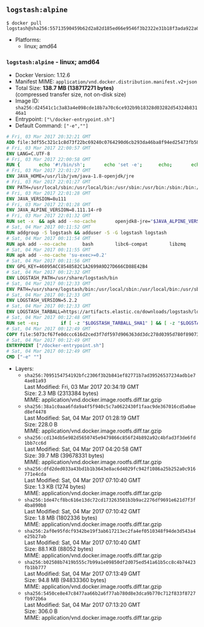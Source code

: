 ## `logstash:alpine`

```console
$ docker pull logstash@sha256:55713590459b62d2a82d185ed66e9546f3b2322e31b18f3ada922a07b9421efb
```

-	Platforms:
	-	linux; amd64

### `logstash:alpine` - linux; amd64

-	Docker Version: 1.12.6
-	Manifest MIME: `application/vnd.docker.distribution.manifest.v2+json`
-	Total Size: **138.7 MB (138717271 bytes)**  
	(compressed transfer size, not on-disk size)
-	Image ID: `sha256:d24541c1c3a83a4e098cde18b7a70c6ce932b9b18328d03282d54324b83146a1`
-	Entrypoint: `["\/docker-entrypoint.sh"]`
-	Default Command: `["-e",""]`

```dockerfile
# Fri, 03 Mar 2017 20:32:21 GMT
ADD file:3df55c321c1c8d73f22bc69240c0764290d6cb293da46ba8f94ed25473fb5853 in / 
# Fri, 03 Mar 2017 22:00:57 GMT
ENV LANG=C.UTF-8
# Fri, 03 Mar 2017 22:00:58 GMT
RUN { 		echo '#!/bin/sh'; 		echo 'set -e'; 		echo; 		echo 'dirname "$(dirname "$(readlink -f "$(which javac || which java)")")"'; 	} > /usr/local/bin/docker-java-home 	&& chmod +x /usr/local/bin/docker-java-home
# Fri, 03 Mar 2017 22:01:27 GMT
ENV JAVA_HOME=/usr/lib/jvm/java-1.8-openjdk/jre
# Fri, 03 Mar 2017 22:01:27 GMT
ENV PATH=/usr/local/sbin:/usr/local/bin:/usr/sbin:/usr/bin:/sbin:/bin:/usr/lib/jvm/java-1.8-openjdk/jre/bin:/usr/lib/jvm/java-1.8-openjdk/bin
# Fri, 03 Mar 2017 22:01:28 GMT
ENV JAVA_VERSION=8u111
# Fri, 03 Mar 2017 22:01:28 GMT
ENV JAVA_ALPINE_VERSION=8.111.14-r0
# Fri, 03 Mar 2017 22:01:32 GMT
RUN set -x 	&& apk add --no-cache 		openjdk8-jre="$JAVA_ALPINE_VERSION" 	&& [ "$JAVA_HOME" = "$(docker-java-home)" ]
# Sat, 04 Mar 2017 00:11:52 GMT
RUN addgroup -S logstash && adduser -S -G logstash logstash
# Sat, 04 Mar 2017 00:11:54 GMT
RUN apk add --no-cache 		bash 		libc6-compat 		libzmq
# Sat, 04 Mar 2017 00:11:55 GMT
RUN apk add --no-cache 'su-exec>=0.2'
# Sat, 04 Mar 2017 00:11:56 GMT
ENV GPG_KEY=46095ACC8548582C1A2699A9D27D666CD88E42B4
# Sat, 04 Mar 2017 00:12:32 GMT
ENV LOGSTASH_PATH=/usr/share/logstash/bin
# Sat, 04 Mar 2017 00:12:33 GMT
ENV PATH=/usr/share/logstash/bin:/usr/local/sbin:/usr/local/bin:/usr/sbin:/usr/bin:/sbin:/bin:/usr/lib/jvm/java-1.8-openjdk/jre/bin:/usr/lib/jvm/java-1.8-openjdk/bin
# Sat, 04 Mar 2017 00:12:33 GMT
ENV LOGSTASH_VERSION=5.2.2
# Sat, 04 Mar 2017 00:12:33 GMT
ENV LOGSTASH_TARBALL=https://artifacts.elastic.co/downloads/logstash/logstash-5.2.2.tar.gz LOGSTASH_TARBALL_ASC=https://artifacts.elastic.co/downloads/logstash/logstash-5.2.2.tar.gz.asc LOGSTASH_TARBALL_SHA1=20528f9d97e50917b994b4c9f26d518ec7249b8d
# Sat, 04 Mar 2017 00:12:48 GMT
RUN set -ex; 		if [ -z "$LOGSTASH_TARBALL_SHA1" ] && [ -z "$LOGSTASH_TARBALL_ASC" ]; then 		echo >&2 'error: have neither a SHA1 _or_ a signature file -- cannot verify download!'; 		exit 1; 	fi; 		apk add --no-cache --virtual .fetch-deps 		ca-certificates 		gnupg 		openssl 		tar 	; 		wget -O logstash.tar.gz "$LOGSTASH_TARBALL"; 		if [ "$LOGSTASH_TARBALL_SHA1" ]; then 		echo "$LOGSTASH_TARBALL_SHA1 *logstash.tar.gz" | sha1sum -c -; 	fi; 		if [ "$LOGSTASH_TARBALL_ASC" ]; then 		wget -O logstash.tar.gz.asc "$LOGSTASH_TARBALL_ASC"; 		export GNUPGHOME="$(mktemp -d)"; 		gpg --keyserver ha.pool.sks-keyservers.net --recv-keys "$GPG_KEY"; 		gpg --batch --verify logstash.tar.gz.asc logstash.tar.gz; 		rm -r "$GNUPGHOME" logstash.tar.gz.asc; 	fi; 		dir="$(dirname "$LOGSTASH_PATH")"; 		mkdir -p "$dir"; 	tar -xf logstash.tar.gz --strip-components=1 -C "$dir"; 	rm logstash.tar.gz; 		apk del .fetch-deps; 		export LS_SETTINGS_DIR="$dir/config"; 	if [ -f "$LS_SETTINGS_DIR/log4j2.properties" ]; then 		cp "$LS_SETTINGS_DIR/log4j2.properties" "$LS_SETTINGS_DIR/log4j2.properties.dist"; 		truncate -s 0 "$LS_SETTINGS_DIR/log4j2.properties"; 	fi; 		for userDir in 		"$dir/config" 		"$dir/data" 	; do 		if [ -d "$userDir" ]; then 			chown -R logstash:logstash "$userDir"; 		fi; 	done; 		logstash --version
# Sat, 04 Mar 2017 00:12:49 GMT
COPY file:5073cf67fe0dccc616d2ced3f7df597d906363dd3dc278d0395d780f89073ce8 in / 
# Sat, 04 Mar 2017 00:12:49 GMT
ENTRYPOINT ["/docker-entrypoint.sh"]
# Sat, 04 Mar 2017 00:12:49 GMT
CMD ["-e" ""]
```

-	Layers:
	-	`sha256:7095154754192bfc2306f3b2b841ef82771b7ad39526537234adb1e74ae81a93`  
		Last Modified: Fri, 03 Mar 2017 20:34:19 GMT  
		Size: 2.3 MB (2313384 bytes)  
		MIME: application/vnd.docker.image.rootfs.diff.tar.gzip
	-	`sha256:38a1c0aaa6fda9a4f5f940c5c7a0622430f1faac9de367016cd5a0aed8ef4478`  
		Last Modified: Sat, 04 Mar 2017 01:28:19 GMT  
		Size: 228.0 B  
		MIME: application/vnd.docker.image.rootfs.diff.tar.gzip
	-	`sha256:cd134db5e982d5650745e9479866c856f24b892a92c4bfad3f3de6fd1bb7cc6d`  
		Last Modified: Sat, 04 Mar 2017 04:20:58 GMT  
		Size: 39.7 MB (39678331 bytes)  
		MIME: application/vnd.docker.image.rootfs.diff.tar.gzip
	-	`sha256:dfd2ded033a43bd1b1b3643e8ac6d4029fc942f1086a25b252a0c916771e4cda`  
		Last Modified: Sat, 04 Mar 2017 07:10:40 GMT  
		Size: 1.3 KB (1274 bytes)  
		MIME: application/vnd.docker.image.rootfs.diff.tar.gzip
	-	`sha256:1de47cf8bc616e13dc72cd173263501b3b9ac2276df9691e621d7f3f4ba890b8`  
		Last Modified: Sat, 04 Mar 2017 07:10:42 GMT  
		Size: 1.8 MB (1802336 bytes)  
		MIME: application/vnd.docker.image.rootfs.diff.tar.gzip
	-	`sha256:2af0e95fdcf9342be19f3ab617213ec2fa4ef0510348f94de3d543a4e25b27ab`  
		Last Modified: Sat, 04 Mar 2017 07:10:40 GMT  
		Size: 88.1 KB (88052 bytes)  
		MIME: application/vnd.docker.image.rootfs.diff.tar.gzip
	-	`sha256:b02508b7419b555c7b99a1e09850df2d075ed541a61b5cc8c4b74423fb1bb777`  
		Last Modified: Sat, 04 Mar 2017 07:13:49 GMT  
		Size: 94.8 MB (94833360 bytes)  
		MIME: application/vnd.docker.image.rootfs.diff.tar.gzip
	-	`sha256:5450ce8e47c8477aa66b2a6f77ab780d8e3dca9b770c712f833f8727fb972b6a`  
		Last Modified: Sat, 04 Mar 2017 07:13:20 GMT  
		Size: 306.0 B  
		MIME: application/vnd.docker.image.rootfs.diff.tar.gzip
